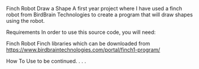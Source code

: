 Finch Robot Draw a Shape
A first year project where I have used a finch robot from BirdBrain Technologies to create a program that will draw shapes using the robot.

Requirements
In order to use this source code, you will need:

Finch Robot
Finch libraries which can be downloaded from https://www.birdbraintechnologies.com/portal/finch1-program/

How To Use
to be continued. . . .
